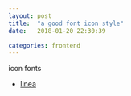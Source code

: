 ```yaml
---
layout: post
title:  "a good font icon style"
date:   2018-01-20 22:30:39

categories: frontend
---
```


icon fonts

+ [linea](http://linea.io/)